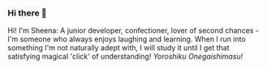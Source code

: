 ### Hi there 👋

<!--
**sheenaortiz/sheenaortiz** is a ✨ _special_ ✨ repository because its `README.md` (this file) appears on your GitHub profile.

Here are some ideas to get you started:

- 🔭 I’m currently working on ...
- 🌱 I’m currently learning ...
- 👯 I’m looking to collaborate on ...
- 🤔 I’m looking for help with ...
- 💬 Ask me about ...
- 📫 How to reach me: ...
- 😄 Pronouns: ...
- ⚡ Fun fact: ...
-->

Hi! I'm Sheena: A junior developer, confectioner, lover of second chances - I'm someone who always enjoys laughing and learning. When I run into something I'm not naturally adept with, I will study it until I get that satisfying magical 'click' of understanding! *Yoroshiku Onegaishimasu!*
